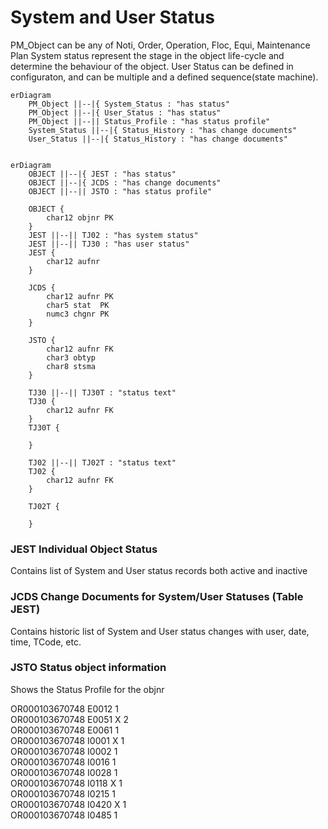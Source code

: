 # System and User Status
PM_Object can be any of Noti, Order, Operation, Floc, Equi, Maintenance Plan
System status represent the stage in the object life-cycle and determine the behaviour of the object.
User Status can be defined in configuraton, and can be multiple and a defined sequence(state machine).
```mermaid
erDiagram
    PM_Object ||--|{ System_Status : "has status"
    PM_Object ||--|{ User_Status : "has status"
    PM_Object ||--|| Status_Profile : "has status profile"
    System_Status ||--|{ Status_History : "has change documents"
    User_Status ||--|{ Status_History : "has change documents"
    

```
```mermaid
erDiagram
    OBJECT ||--|{ JEST : "has status"
    OBJECT ||--|{ JCDS : "has change documents"
    OBJECT ||--|| JSTO : "has status profile"
    
    OBJECT {
        char12 objnr PK
    }
    JEST ||--|| TJ02 : "has system status"
    JEST ||--|| TJ30 : "has user status"
    JEST {
        char12 aufnr
    }

    JCDS {
        char12 aufnr PK
        char5 stat  PK
        numc3 chgnr PK
    }

    JSTO {
        char12 aufnr FK
        char3 obtyp
        char8 stsma
    }

    TJ30 ||--|| TJ30T : "status text"  
    TJ30 {
        char12 aufnr FK
    }
    TJ30T {
        
    }

    TJ02 ||--|| TJ02T : "status text"
    TJ02 {
        char12 aufnr FK
    }

    TJ02T {
        
    }
```  

### JEST Individual Object Status
Contains list of System and User status records both active and inactive

### JCDS Change Documents for System/User Statuses (Table JEST)
Contains historic list of System and User status changes with user, date, time, TCode, etc.

### JSTO Status object information
Shows the Status Profile for the objnr 

OR000103670748	E0012		1	
OR000103670748	E0051	X	2	
OR000103670748	E0061		1	
OR000103670748	I0001	X	1	
OR000103670748	I0002		1	
OR000103670748	I0016		1	
OR000103670748	I0028		1	
OR000103670748	I0118	X	1	
OR000103670748	I0215		1	
OR000103670748	I0420	X	1	
OR000103670748	I0485		1	

